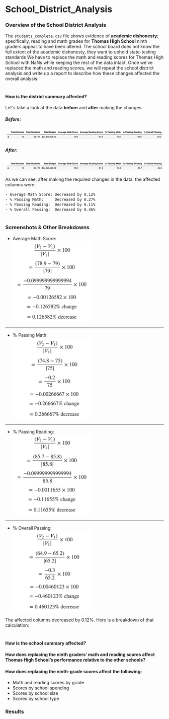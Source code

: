 # School_District_Analysis


### Overview of the School District Analysis
The `students_complete.csv` file shows evidence of **academic dishonesty**; specifically, reading and math grades for **Thomas High School** ninth graders appear to have been altered. The school board does not know the full extent of the academic dishonesty, they want to uphold state-testing standards We have to replace the math and reading scores for Thomas High School with NaNs while keeping the rest of the data intact. Once we've replaced the math and reading scores, we will repeat the school district analysis and write up a report to describe how these changes affected the overall analysis.
#

#### How is the district summary affected?
Let's take a look at the data **before** and **after** making the changes:

##### Before:
<img src="/Resources/DistrictSummary_Before.png" alt="district_summary_before"><br>
##### After:
<img src="/Resources/DistrictSummary_After.png" alt="district_summary_after"><br>

As we can see, after making the required changes in the data, the affected columns were:
```
- Average Math Score: Decreased by 0.12%
- % Passing Math:     Decreased by 0.27%
- % Passing Reading:  Decreased by 0.11%
- % Overall Passing:  Decreased by 0.46%
```
#
### Screenshots & Other Breakdowns
- Average Math Score:<br>
  <img src="/formulas/average_math_formula.png" alt="average_math_formula" width="250">
  
---
- % Passing Math:<br>
  <img src="/formulas/passing_math_formula.png" alt="passing_math_formula" width="250">

---
- % Passing Reading:<br>
  <img src="/formulas/passing_reading_formula.png" alt="passing_reading_formula.png" width="250">

---  
- % Overall Passing:<br>
  <img src="/formulas/overall_passing_formula.png" alt="overall_passing_formula.png" width="250">


The affected columns decreased by 0.12%. Here is a breakdown of that calculation:

#
#### How is the school summary affected?


#### How does replacing the ninth graders’ math and reading scores affect Thomas High School’s performance relative to the other schools?
#### How does replacing the ninth-grade scores affect the following:
- Math and reading scores by grade
- Scores by school spending
- Scores by school size
- Scores by school type

### Results
